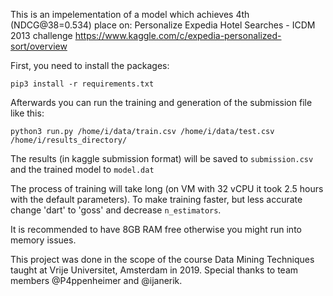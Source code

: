 This is an impelementation of a model which achieves 4th (NDCG@38=0.534) place on: Personalize Expedia Hotel Searches - ICDM 2013 challenge https://www.kaggle.com/c/expedia-personalized-sort/overview

First, you need to install the packages:
```
pip3 install -r requirements.txt
```


Afterwards you can run the training and generation of the submission file like this:
```
python3 run.py /home/i/data/train.csv /home/i/data/test.csv /home/i/results_directory/
```

The results (in kaggle submission format) will be saved to `submission.csv` and the trained model to `model.dat`

The process of training will take long (on VM with 32 vCPU it took 2.5 hours with the default parameters). To make training faster, but less accurate change 'dart' to 'goss' and decrease `n_estimators`.

It is recommended to have 8GB RAM free otherwise you might run into memory issues.


This project was done in the scope of the course Data Mining Techniques taught at Vrije Universitet, Amsterdam in 2019.
Special thanks to team members @P4ppenheimer and @ijanerik.
